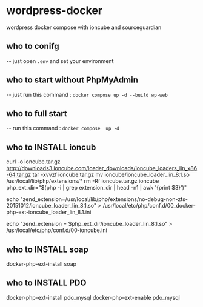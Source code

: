 # wordpress-docker
wordpress docker compose with ioncube and sourceguardian

## who to conifg 
-- just open ```.env``` and set your environment

## who to start without PhpMyAdmin 
-- just run this command :
```docker compose up -d --build wp-web ```
## who to full start 
-- run this command :
``` docker compose  up -d ```

## who to INSTALL ioncub
 curl -o ioncube.tar.gz http://downloads3.ioncube.com/loader_downloads/ioncube_loaders_lin_x86-64.tar.gz
 tar -xvvzf ioncube.tar.gz
 mv ioncube/ioncube_loader_lin_8.1.so /usr/local/lib/php/extensions/*
 rm -Rf ioncube.tar.gz ioncube
 php_ext_dir="$(php -i | grep extension_dir | head -n1 | awk '{print $3}')"
 
 echo "zend_extension=/usr/local/lib/php/extensions/no-debug-non-zts-20151012/ioncube_loader_lin_8.1.so" >
 /usr/local/etc/php/conf.d/00_docker-php-ext-ioncube_loader_lin_8.1.ini
 
 echo "zend_extension = $php_ext_dir/ioncube_loader_lin_8.1.so" > /usr/local/etc/php/conf.d/00-ioncube.ini

## who to INSTALL soap        
 docker-php-ext-install soap

## who to INSTALL PDO    
 docker-php-ext-install pdo_mysql
 docker-php-ext-enable pdo_mysql
